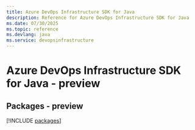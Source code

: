 ```yaml
---
title: Azure DevOps Infrastructure SDK for Java
description: Reference for Azure DevOps Infrastructure SDK for Java
ms.date: 07/30/2025
ms.topic: reference
ms.devlang: java
ms.service: devopsinfrastructure
---
```

# Azure DevOps Infrastructure SDK for Java - preview
## Packages - preview
[!INCLUDE [packages](devops-infrastructure-index.md)]